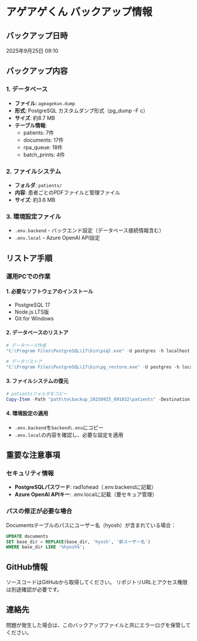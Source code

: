 # アゲアゲくん バックアップ情報

## バックアップ日時
2025年9月25日 09:10

## バックアップ内容

### 1. データベース
- **ファイル**: `ageagekun.dump`
- **形式**: PostgreSQL カスタムダンプ形式（pg_dump -F c）
- **サイズ**: 約8.7 MB
- **テーブル情報**:
  - patients: 7件
  - documents: 17件
  - rpa_queue: 18件
  - batch_prints: 4件

### 2. ファイルシステム
- **フォルダ**: `patients/`
- **内容**: 患者ごとのPDFファイルと管理ファイル
- **サイズ**: 約3.6 MB

### 3. 環境設定ファイル
- `.env.backend` - バックエンド設定（データベース接続情報含む）
- `.env.local` - Azure OpenAI API設定

## リストア手順

### 運用PCでの作業

#### 1. 必要なソフトウェアのインストール
- PostgreSQL 17
- Node.js LTS版
- Git for Windows

#### 2. データベースのリストア
```powershell
# データベース作成
"C:\Program Files\PostgreSQL\17\bin\psql.exe" -U postgres -h localhost -w -c "CREATE DATABASE ageagekun;"

# データリストア
"C:\Program Files\PostgreSQL\17\bin\pg_restore.exe" -U postgres -h localhost -d ageagekun -v "path\to\backup_20250925_091032\ageagekun.dump"
```

#### 3. ファイルシステムの復元
```powershell
# patientsフォルダをコピー
Copy-Item -Path "path\to\backup_20250925_091032\patients" -Destination "C:\Users\[ユーザー名]\Desktop\allright\ageagekun\patients" -Recurse
```

#### 4. 環境設定の適用
- `.env.backend`を`backend\.env`にコピー
- `.env.local`の内容を確認し、必要な設定を適用

## 重要な注意事項

### セキュリティ情報
- **PostgreSQLパスワード**: rad1ohead（.env.backendに記載）
- **Azure OpenAI APIキー**: .env.localに記載（要セキュア管理）

### パスの修正が必要な場合
Documentsテーブルのパスにユーザー名（hyosh）が含まれている場合：
```sql
UPDATE documents
SET base_dir = REPLACE(base_dir, 'hyosh', '新ユーザー名')
WHERE base_dir LIKE '%hyosh%';
```

## GitHub情報
ソースコードはGitHubから取得してください。
リポジトリURLとアクセス権限は別途確認が必要です。

## 連絡先
問題が発生した場合は、このバックアップファイルと共にエラーログを保管してください。